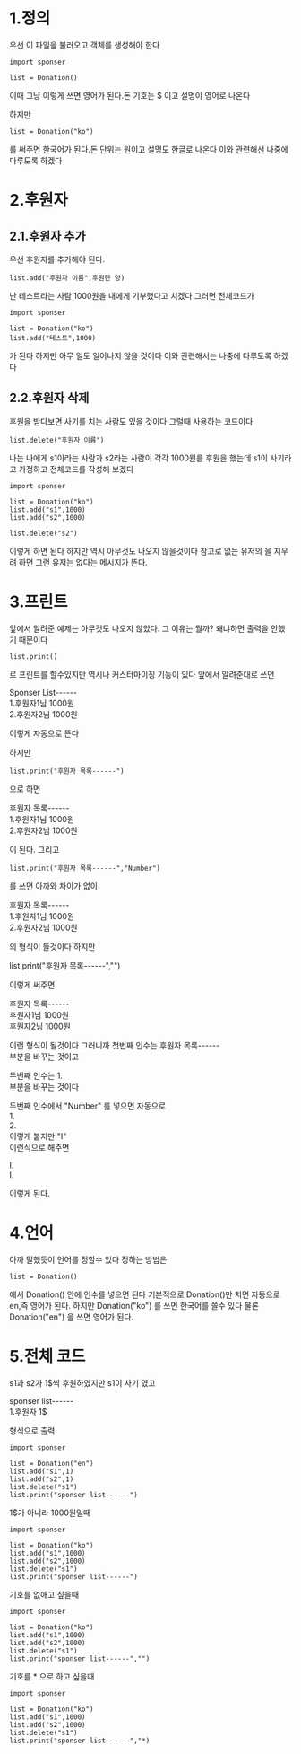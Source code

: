 # 1.정의
우선 이 파일을 불러오고
객체를 생성해야 한다

	import sponser
	
	list = Donation()
	
이때 그냥 이렇게 쓰면
영어가 된다.돈 기호는 $ 이고 설명이 영어로 나온다

하지만

	list = Donation("ko")
	
를 써주면
한국어가 된다.돈 단위는 원이고 설명도 한글로 나온다
이와 관련해선 나중에 다루도록 하겠다

# 2.후원자
## 2.1.후원자 추가
우선 후원자를 추가해야 된다.

	list.add("후원자 이름",후원한 양)

난 테스트라는 사람 1000원을 내에게 기부했다고 치겠다
그러면 전체코드가

	import sponser
	
	list = Donation("ko")
	list.add("테스트",1000)

가 된다 하지만 아무 일도 일어나지 않을 것이다
이와 관련해서는 나중에 다루도록 하겠다
## 2.2.후원자 삭제
후원을 받다보면 사기를 치는 사람도 있을 것이다
그럴때 사용하는 코드이다

	list.delete("후원자 이름")

나는 나에게 s1이라는 사람과 s2라는 사람이 각각 1000원를 후원을 했는데
s1이 사기라고 가정하고 전체코드를 작성해 보겠다

	import sponser
	
	list = Donation("ko")
	list.add("s1",1000)
	list.add("s2",1000)
	
	list.delete("s2")

이렇게 하면 된다
하지만 역시 아무것도 나오지 않을것이다
참고로 없는 유저의 을 지우려 하면
그런 유저는 없다는 메시지가 뜬다.
# 3.프린트
앞에서 알려준 예제는 아무것도 나오지 않았다.
그 이유는 뭘까?
왜냐하면 출력을 안했기 때문이다

	list.print()

로 프린트를 할수있지만 역시나
커스터마이징 기능이 있다
앞에서 알려준대로 쓰면

Sponser List------<br>
1.후원자1님 1000원<br>
2.후원자2님 1000원<br>

이렇게 자동으로 뜬다

하지만 

	list.print("후원자 목록------")

으로 하면

후원자 목록------<br>
1.후원자1님 1000원<br>
2.후원자2님 1000원<br>

이 된다.
그리고

	list.print("후원자 목록------","Number")

를 쓰면 아까와 차이가 없이

후원자 목록------<br>
1.후원자1님 1000원<br>
2.후원자2님 1000원<br>

의 형식이 뜰것이다
하지만

list.print("후원자 목록------","")

이렇게 써주면

후원자 목록------<br>
후원자1님 1000원<br>
후원자2님 1000원<br>

이런 형식이 될것이다
그러니까 첫번째 인수는
후원자 목록------ <br>
부분을 바꾸는 것이고

두번째 인수는
1.<br>
부분을 바꾸는 것이다

두번째 인수에서 "Number"
를 넣으면 자동으로<br>
1.<br>
2.<br>
이렇게 붙지만
"I"<br>
이런식으로 해주면

I.<br>
I.<br>

이렇게 된다.
# 4.언어
아까 말했듯이
언어를 정할수 있다
정하는 방법은

	list = Donation()

에서 Donation()
안에 인수를 넣으면 된다
기본적으로 Donation()만 치면
자동으로 en,즉 영어가 된다.
하지만 Donation("ko")
를 쓰면 한국어를 쓸수 있다
물론 Donation("en")
을 쓰면 영어가 된다.

# 5.전체 코드
s1과 s2가 1$씩 후원하였지만 s1이 사기
였고

sponser list------<br>
1.후원자 1$<br>

형식으로 출력

	import sponser
	
	list = Donation("en")
	list.add("s1",1)
	list.add("s2",1)
	list.delete("s1")
	list.print("sponser list------")

1$가 아니라 1000원일때

	import sponser
	
	list = Donation("ko")
	list.add("s1",1000)
	list.add("s2",1000)
	list.delete("s1")
	list.print("sponser list------")

기호를 없애고 싶을때

	import sponser
	
	list = Donation("ko")
	list.add("s1",1000)
	list.add("s2",1000)
	list.delete("s1")
	list.print("sponser list------","")

기호를 * 으로 하고 싶을때

	import sponser
	
	list = Donation("ko")
	list.add("s1",1000)
	list.add("s2",1000)
	list.delete("s1")
	list.print("sponser list------","*)





	
	
